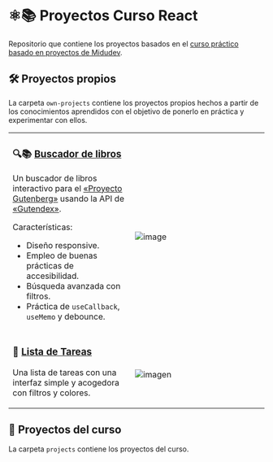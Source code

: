 # ⚛📚 Proyectos Curso React

Repositorio que contiene los proyectos basados en el [curso práctico basado en proyectos de Midudev](https://github.com/midudev/aprendiendo-react/).

## 🛠 Proyectos propios
La carpeta `own-projects` contiene los proyectos propios hechos a partir de los conocimientos aprendidos con el objetivo de ponerlo en práctica y experimentar con ellos.

<table>
<tr><td width="400px" valign="top">

### 🔍📚 [Buscador de libros](https://curso-react-01-buscador-libros.vercel.app/)

Un buscador de libros interactivo para el [«Proyecto Gutenberg»](https://es.wikipedia.org/wiki/Proyecto_Gutenberg) usando la API de [«Gutendex»](https://gutendex.com/).

Características:
* Diseño responsive.
* Empleo de buenas prácticas de accesibilidad.
* Búsqueda avanzada con filtros.
* Práctica de `useCallback`, `useMemo` y debounce.

</td><td width="600px"><br>

![image](https://github.com/Vicente015/CursoReactMidu/assets/33096355/2a5c8537-05c1-44e6-8d51-4f76a17067c3)

</td></tr>
<tr><td width="400px" valign="top">

### 📑 [Lista de Tareas](https://curso-react-01-buscador-libros.vercel.app/)

Una lista de tareas con una interfaz simple y acogedora con filtros y colores.

</td><td width="600px"><br>

![imagen](https://github.com/Vicente015/CursoReact/assets/33096355/0d217b08-33e0-4813-980c-8d03d55209cb)

</td></tr>
</table>

## 🧰 Proyectos del curso
La carpeta `projects` contiene los proyectos del curso.
